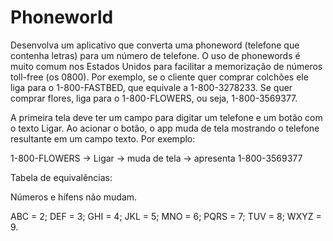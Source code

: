 # Phoneworld
Desenvolva um aplicativo que converta uma phoneword (telefone que contenha letras) para um número de telefone. O uso de phonewords é muito comum nos Estados Unidos para facilitar a memorização de números toll-free (os 0800). Por exemplo, se o cliente quer comprar colchões ele liga para o 1-800-FASTBED, que equivale a 1-800-3278233. Se quer comprar flores, liga para o 1-800-FLOWERS, ou seja, 1-800-3569377.

A primeira tela deve ter um campo para digitar um telefone e um botão com o texto Ligar. Ao acionar o botão, o app muda de tela mostrando o telefone resultante em um campo texto. Por exemplo:

1-800-FLOWERS -> Ligar -> muda de tela -> apresenta 1-800-3569377

Tabela de equivalências:

Números e hífens não mudam.

ABC = 2; DEF = 3; GHI = 4; JKL = 5; MNO = 6; PQRS = 7; TUV = 8; WXYZ = 9. 

